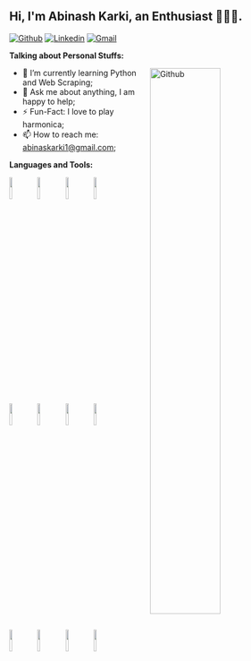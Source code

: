 <!-- Your title -->
## Hi, I'm Abinash Karki, an Enthusiast 🚀👨‍💻.

<!-- Your badges
You can use the website to generate badges: https://shields.io/
-->

[![Github](https://img.shields.io/badge/-Github-000?style=flat&logo=Github&logoColor=white)](https://github.com/abinaskarki) [![Linkedin](https://img.shields.io/badge/-LinkedIn-blue?style=flat&logo=Linkedin&logoColor=white)](https://www.linkedin.com/in/abinash-karki-0937b4117/) [![Gmail](https://img.shields.io/badge/-Gmail-c14438?style=flat&logo=Gmail&logoColor=white)](mailto:abinaskarki1@gmail.com)
&nbsp;

<!-- Talking about you -->
**Talking about Personal Stuffs:**

<!-- Any image aligned to the right. Beware the width -->
<img width="50%" align="right" alt="Github" src="https://media.giphy.com/media/l4pTii07Gypi3GFPy/giphy.gif" />

<!-- - 👨🏽‍💻 I’m currently working; -->
- 🌱 I’m currently learning Python and Web Scraping; 
- 💬 Ask me about anything, I am happy to help;
- ⚡️ Fun-Fact: I love to play harmonica;
- 📫 How to reach me: abinaskarki1@gmail.com;
<!-- - 👯 I’m looking to collaborate on [Handle Path Oz](https://github.com/onimur/handle-path-oz) 🤝; -->
<!-- - 🤔 I’m looking for help with Design Pattern 😭; -->
**Languages and Tools:** 

 <code><img width="10%" src="https://www.vectorlogo.zone/logos/python/python-ar21.svg"></code><code><img width="10%" src="https://www.vectorlogo.zone/logos/reactjs/reactjs-ar21.svg"></code><code><img width="10%" src="https://www.vectorlogo.zone/logos/javascript/javascript-horizontal.svg"></code><code><img width="10%" src="https://www.vectorlogo.zone/logos/nodejs/nodejs-ar21.svg"></code>

<code><img width="10%" src="https://www.vectorlogo.zone/logos/java/java-ar21.svg"></code><code><img width="10%" src="https://www.vectorlogo.zone/logos/git-scm/git-scm-ar21.svg"></code><code><img width="10%" src="https://www.vectorlogo.zone/logos/mongodb/mongodb-ar21.svg"></code><code><img width="10%" src="https://www.vectorlogo.zone/logos/firebase/firebase-ar21.svg"></code>

<code><img width="10%" src="https://www.vectorlogo.zone/logos/mysql/mysql-ar21.svg"></code><code><img width="10%" src="https://www.vectorlogo.zone/logos/wordpress/wordpress-ar21.svg"></code><code><img width="10%" src="https://www.vectorlogo.zone/logos/jestjsio/jestjsio-ar21.svg"></code><code><img width="10%" src="https://www.vectorlogo.zone/logos/flutterio/flutterio-ar21.svg"></code>


